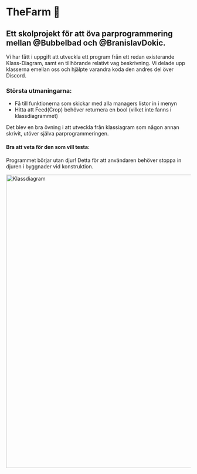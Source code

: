 # TheFarm :sheep:
## Ett skolprojekt för att öva parprogrammering mellan @Bubbelbad och @BranislavDokic.

Vi har fått i uppgift att utveckla ett program från ett redan existerande Klass-Diagram, samt en tillhörande relativt vag beskrivning. 
Vi delade upp klasserna emellan oss och hjälpte varandra koda den andres del över Discord. 


### Största utmaningarna:
- Få till funktionerna som skickar med alla managers listor in i menyn
- Hitta att Feed(Crop) behöver returnera en bool (vilket inte fanns i klassdiagrammet)


Det blev en bra övning i att utveckla från klassiagram som någon annan skrivit, utöver själva parprogrammeringen. 


#### Bra att veta för den som vill testa: 
Programmet börjar utan djur! Detta för att användaren behöver stoppa in djuren i byggnader vid konstruktion.


<img src="https://github.com/Bubbelbad/TheFarm-PairProgrammingProject/blob/master/farm.drawio.png" title="Klassdiagram" alt="Klassdiagram" width="800" height="800"/>&nbsp;

